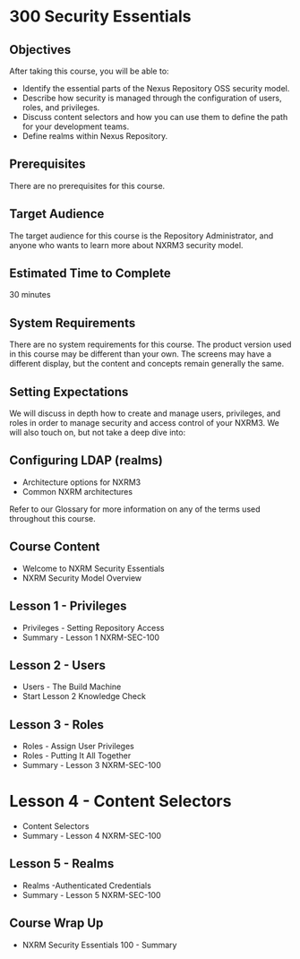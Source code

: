 # 300 Security Essentials

## Objectives
After taking this course, you will be able to:

- Identify the essential parts of the Nexus Repository OSS security model.
- Describe how security is managed through the configuration of users, roles, and privileges.
- Discuss content selectors and how you can use them to define the path for your development teams.
- Define realms within Nexus Repository.

## Prerequisites
There are no prerequisites for this course.

## Target Audience
The target audience for this course is the Repository Administrator, and anyone who wants to learn more about NXRM3 security model.

## Estimated Time to Complete
30 minutes

## System Requirements
There are no system requirements for this course.
The product version used in this course may be different than your own. The screens may have a different display, but the content and concepts remain generally the same.

## Setting Expectations
We will discuss in depth how to create and manage users, privileges, and roles in order to manage security and access control of your NXRM3. We will also touch on, but not take a deep dive into:

## Configuring LDAP (realms)
- Architecture options for NXRM3
- Common NXRM architectures

Refer to our Glossary for more information on any of the terms used throughout this course.

## Course Content
- Welcome to NXRM Security Essentials
- NXRM Security Model Overview

## Lesson 1 - Privileges
- Privileges - Setting Repository Access
- Summary - Lesson 1 NXRM-SEC-100

## Lesson 2 - Users
- Users - The Build Machine
- Start Lesson 2 Knowledge Check

## Lesson 3 - Roles
- Roles - Assign User Privileges
- Roles - Putting It All Together
- Summary - Lesson 3 NXRM-SEC-100

# Lesson 4 - Content Selectors
- Content Selectors
- Summary - Lesson 4 NXRM-SEC-100

## Lesson 5 - Realms
- Realms -Authenticated Credentials
- Summary - Lesson 5 NXRM-SEC-100

## Course Wrap Up
- NXRM Security Essentials 100 - Summary
